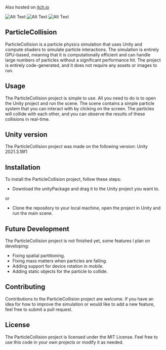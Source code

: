 Also hosted on [itch.io](https://gubebra.itch.io/particle-collider-2d)

![Alt Text](https://img.itch.zone/aW1hZ2UvMTk2ODUwNi8xMTU3NDQ3Mi5naWY=/original/zHvzPk.gif)
![Alt Text](https://img.itch.zone/aW1hZ2UvMTk2ODUwNi8xMTU3NDU3Ny5naWY=/original/XF39IL.gif)
![Alt Text](https://img.itch.zone/aW1hZ2UvMTk2ODUwNi8xMTU3NDUwOS5naWY=/original/ukz%2B8Q.gif)

## ParticleCollision
ParticleCollision is a particle physics simulation that uses Unity and compute shaders to simulate particle interactions. The simulation is entirely GPU-based, meaning that it is computationally efficient and can handle large numbers of particles without a significant performance hit. The project is entirely code-generated, and it does not require any assets or images to run.

## Usage
The ParticleCollision project is simple to use. All you need to do is to open the Unity project and run the scene. The scene contains a simple particle system that you can interact with by clicking on the screen. The particles will collide with each other, and you can observe the results of these collisions in real-time.

## Unity version
The ParticleCollision project was made on the following version: Unity 2021.3.18f1

## Installation
To install the ParticleCollision project, follow these steps:

- Download the unityPackage and drag it to the Unity project you want to.

or 

- Clone the repository to your local machine, open the project in Unity and run the main scene.

## Future Development
The ParticleCollision project is not finished yet, some features I plan on developing:

- Fixing spatial partitioning.
- Fixing mass matters when particles are falling.
- Adding support for device rotation in mobile.
- Adding static objects for the particle to collide.

## Contributing
Contributions to the ParticleCollision project are welcome. If you have an idea for how to improve the simulation or would like to add a new feature, feel free to submit a pull request.

## License
The ParticleCollision project is licensed under the MIT License. Feel free to use this code in your own projects or modify it as needed.